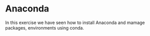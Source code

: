 # Anaconda 

In this exercise we have seen how to install Anaconda and mamage packages, environments using conda.